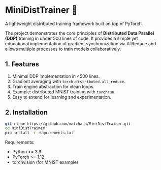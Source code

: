# MiniDistTrainer 🚀

A lightweight distributed training framework built on top of PyTorch.  

The project demonstrates the core principles of **Distributed Data Parallel (DDP)** training in under 500 lines of code.  It provides a simple yet educational implementation of gradient synchronization via AllReduce and allows multiple processes to train models collaboratively.

## 1. Features
1. Minimal DDP implementation in <500 lines.
2. Gradient averaging with `torch.distributed.all_reduce`.
3. Train engine abstraction for clean loops.
4. Example: distributed MNIST training with `torchrun`.
5. Easy to extend for learning and experimentation.

## 2. Installation
```bash
git clone https://github.com/matcha-n/MiniDistTrainer.git
cd MiniDistTrainer
pip install -r requirements.txt
```
Requirements:
+ Python >= 3.8
+ PyTorch >= 1.12
+ torchvision (for MNIST example)
